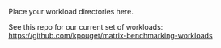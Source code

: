 Place your workload directories here.

See this repo for our current set of workloads: https://github.com/kpouget/matrix-benchmarking-workloads

